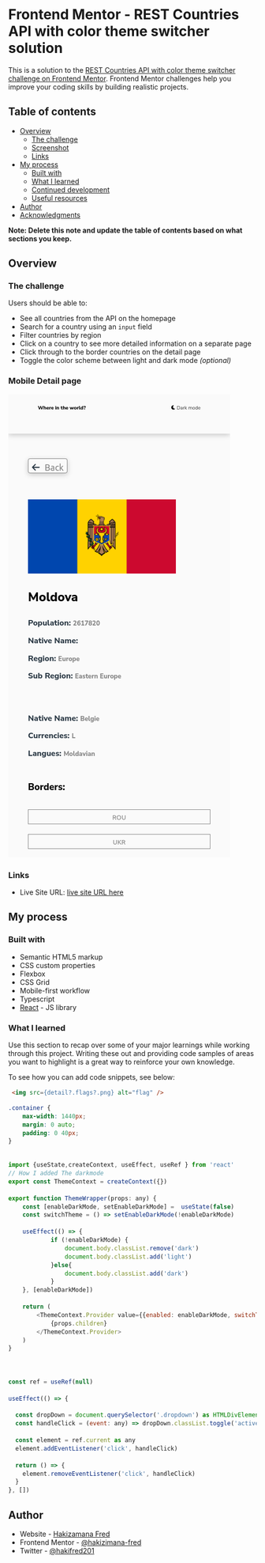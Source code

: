 # Frontend Mentor - REST Countries API with color theme switcher solution

This is a solution to the [REST Countries API with color theme switcher challenge on Frontend Mentor](https://www.frontendmentor.io/challenges/rest-countries-api-with-color-theme-switcher-5cacc469fec04111f7b848ca). Frontend Mentor challenges help you improve your coding skills by building realistic projects. 

## Table of contents

- [Overview](#overview)
  - [The challenge](#the-challenge)
  - [Screenshot](#screenshot)
  - [Links](#links)
- [My process](#my-process)
  - [Built with](#built-with)
  - [What I learned](#what-i-learned)
  - [Continued development](#continued-development)
  - [Useful resources](#useful-resources)
- [Author](#author)
- [Acknowledgments](#acknowledgments)

**Note: Delete this note and update the table of contents based on what sections you keep.**

## Overview

### The challenge

Users should be able to:

- See all countries from the API on the homepage
- Search for a country using an `input` field
- Filter countries by region
- Click on a country to see more detailed information on a separate page
- Click through to the border countries on the detail page
- Toggle the color scheme between light and dark mode *(optional)*



### Mobile Detail page
![](./public/detail-mobile.png)





### Links

- Live Site URL: [live site URL here](https://rest-countries-sage.vercel.app/)

## My process

### Built with

- Semantic HTML5 markup
- CSS custom properties
- Flexbox
- CSS Grid
- Mobile-first workflow
- Typescript
- [React](https://reactjs.org/) - JS library


### What I learned

Use this section to recap over some of your major learnings while working through this project. Writing these out and providing code samples of areas you want to highlight is a great way to reinforce your own knowledge.

To see how you can add code snippets, see below:

```html
 <img src={detail?.flags?.png} alt="flag" />
```
```css
.container {
    max-width: 1440px;
    margin: 0 auto;
    padding: 0 40px;
}
```
```js

import {useState,createContext, useEffect, useRef } from 'react'
// How I added The darkmode
export const ThemeContext = createContext({})

export function ThemeWrapper(props: any) {
    const [enableDarkMode, setEnableDarkMode] =  useState(false)
    const switchTheme = () => setEnableDarkMode(!enableDarkMode)

    useEffect(() => {
            if (!enableDarkMode) {
                document.body.classList.remove('dark')
                document.body.classList.add('light')
            }else{
                document.body.classList.add('dark')
            }
    }, [enableDarkMode])

    return (
        <ThemeContext.Provider value={{enabled: enableDarkMode, switchTheme: switchTheme}}>
            {props.children}
        </ThemeContext.Provider>
    )
}



const ref = useRef(null)

useEffect(() => {

  const dropDown = document.querySelector('.dropdown') as HTMLDivElement
  const handleClick = (event: any) => dropDown.classList.toggle('active')

  const element = ref.current as any
  element.addEventListener('click', handleClick)

  return () => {
    element.removeEventListener('click', handleClick)
  }
}, [])


```

## Author

- Website - [Hakizamana Fred](https://www.your-site.com)
- Frontend Mentor - [@hakizimana-fred](https://www.frontendmentor.io/profile/hakizimana-fred)
- Twitter - [@hakifred201](https://www.twitter.com/hakifred201)



